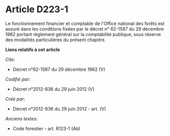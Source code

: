 # Article D223-1

Le fonctionnement financier et comptable de l'Office national des forêts est assuré dans les conditions fixées par le décret
n° 62-1587 du 29 décembre 1962 portant règlement général sur la comptabilité publique, sous réserve des modalités
particulières du présent chapitre.

**Liens relatifs à cet article**

_Cite_:

  - Décret n°62-1587 du 29 décembre 1962 (V)

_Codifié par_:

  - Décret n°2012-836 du 29 juin 2012 (V)

_Créé par_:

  - Décret n°2012-836 du 29 juin 2012 - art. (V)

_Anciens textes_:

  - Code forestier - art. R123-1 (Ab)
